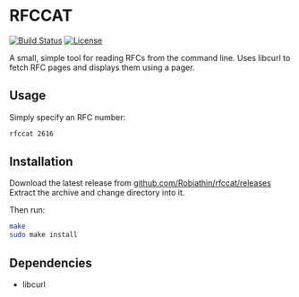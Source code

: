 # RFCCAT

[![Build Status](https://travis-ci.org/Robiathin/rfccat.svg?branch=master)](https://travis-ci.org/Robiathin/rfccat) <a href="https://github.com/Robiathin/rfccat/blob/master/LICENSE"><img src="https://img.shields.io/github/license/Robiathin/rfccat.svg?maxAge=2592000" alt="License"></a>

A small, simple tool for reading RFCs from the command line. Uses libcurl to fetch RFC pages and displays them using a pager.

## Usage

Simply specify an RFC number:

```sh
rfccat 2616
```

## Installation

Download the latest release from [github.com/Robiathin/rfccat/releases](https://github.com/Robiathin/rfccat/releases)
Extract the archive and change directory into it.

Then run:

```sh
make
sudo make install
```

## Dependencies

- libcurl
